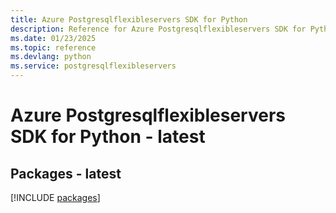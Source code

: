 ```yaml
---
title: Azure Postgresqlflexibleservers SDK for Python
description: Reference for Azure Postgresqlflexibleservers SDK for Python
ms.date: 01/23/2025
ms.topic: reference
ms.devlang: python
ms.service: postgresqlflexibleservers
---
```

# Azure Postgresqlflexibleservers SDK for Python - latest
## Packages - latest
[!INCLUDE [packages](postgresqlflexibleservers-index.md)]